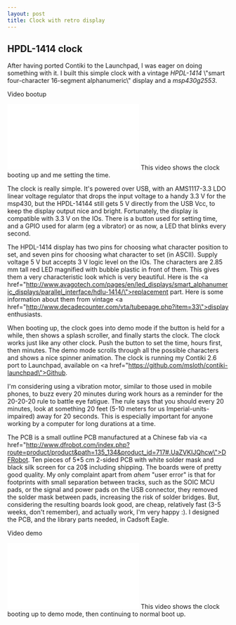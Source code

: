 ```yaml
---
layout: post
title: Clock with retro display
---
```


<h2>HPDL-1414 clock</h2>
After having ported Contiki to the Launchpad, I was eager on doing something with it. I built this simple clock with a vintage <em>HPDL-1414</em> \"smart four-character 16-segment alphanumeric\" display and a <em>msp430g2553</em>.

Video bootup
<iframe width=\"480\" height=\"270\" src=\"https://www.youtube-nocookie.com/embed/X6pWpAnn9J8\" frameborder=\"0\" allowfullscreen></iframe>
This video shows the clock booting up and me setting the time.

<!--more-->

The clock is really simple. It\'s powered over USB, with an AMS1117-3.3 LDO linear voltage regulator that drops the input voltage to a handy 3.3 V for the msp430, but the HPDL-14144 still gets 5 V directly from the USB Vcc, to keep the display output nice and bright. Fortunately, the display is compatible with 3.3 V on the IOs. There is a button used for setting time, and a GPIO used for alarm (eg a vibrator) or as now, a LED that blinks every second.

The HPDL-1414 display has two pins for choosing what character position to set, and seven pins for choosing what character to set (in ASCII). Supply voltage 5 V but accepts 3 V logic level on the IOs. The characters are 2.85 mm tall red LED magnified with bubble plastic in front of them. This gives them a very characteristic look which is very beautiful. Here is the <a href=\"http://www.avagotech.com/pages/en/led_displays/smart_alphanumeric_displays/parallel_interface/hdlu-1414/\">replacement part</a>. Here is some information about them from vintage <a href=\"http://www.decadecounter.com/vta/tubepage.php?item=33\">display enthusiasts</a>.


When booting up, the clock goes into demo mode if the button is held for a while, then shows a splash scroller, and finally starts the clock. The clock works just like any other clock. Push the button to set the time, hours first, then minutes. The demo mode scrolls through all the possible characters and shows a nice spinner animation. The clock is running my Contiki 2.6 port to Launchpad, available on <a href=\"https://github.com/msloth/contiki-launchpad\">Github</a>. 

I\'m considering using a vibration motor, similar to those used in mobile phones, to buzz every 20 minutes during work hours as a reminder for the 20-20-20 rule to battle eye fatigue. The rule says that you should every 20 minutes, look at something 20 feet (5-10 meters for us Imperial-units-impaired) away for 20 seconds. This is especially important for anyone working by a computer for long durations at a time.

The PCB is a small outline PCB manufactured at a Chinese fab via <a href=\"http://www.dfrobot.com/index.php?route=product/product&path=135_134&product_id=717#.UaZVKIJQhcw\">DFRobot</a>. Ten pieces of 5*5 cm 2-sided PCB with white solder mask and black silk screen for ca 20$ including shipping. The boards were of pretty good quality. My only complaint apart from *ahem* \"user error\" is that for footprints with small separation between tracks, such as the SOIC MCU pads, or the signal and power pads on the USB connector, they removed the solder mask between pads, increasing the risk of solder bridges. But, considering the resulting boards look good, are cheap, relatively fast (3-5 weeks, don\'t remember), and actually work, I\'m very happy :). I designed the PCB, and the library parts needed, in Cadsoft Eagle.

Video demo
<iframe width=\"640\" height=\"360\" src=\"https://www.youtube-nocookie.com/embed/H-n53o-2VUA\" frameborder=\"0\" allowfullscreen></iframe>
This video shows the clock booting up to demo mode, then continuing to normal boot up.


